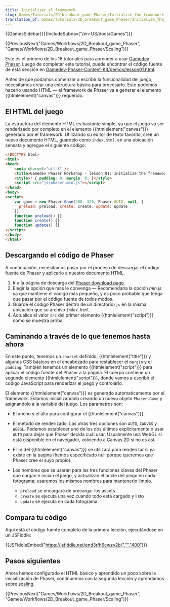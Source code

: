 ```yaml
---
title: Inicializar el framework
slug: Games/Tutorials/2D_breakout_game_Phaser/Initialize_the_framework
translation_of: Games/Tutorials/2D_breakout_game_Phaser/Initialize_the_framework
---
```

{{GamesSidebar}}{{IncludeSubnav("/en-US/docs/Games")}}

{{PreviousNext("Games/Workflows/2D_Breakout_game_Phaser", "Games/Workflows/2D_Breakout_game_Phaser/Scaling")}}

Este es el primero de los 16 tutoriales para aprender a usar [Gamedev Phaser](/es/docs/Games/Workflows/2D_Breakout_game_Phaser). Luego de completar este tutorial, puede encontrar el código fuente de esta sección en [Gamedev-Phaser-Content-Kit/demos/lesson01.html](https://github.com/end3r/Gamedev-Phaser-Content-Kit/blob/gh-pages/demos/lesson01.html).

Antes de que podamos comenzar a escribir la funcionalidad del juego, necesitamos crear una estructura básica para procesarlo. Esto podemos hacerlo usando HTML — el framework de Phaser va a generar el elemento {{htmlelement("canvas")}} requerido.

## El HTML del juego

La estructura del elemento HTML es bastante simple, ya que el juego va ser renderizado por completo en el elemento {{htmlelement("canvas")}} generado por el framework. Utilizando su editor de texto favorito, cree un nuevo documento HTML, guárdelo como `index.html`, en una ubicación sensata y agregue el siguiente código:

```html
<!DOCTYPE html>
<html>
<head>
    <meta charset="utf-8" />
    <title>Gamedev Phaser Workshop - lesson 01: Initialize the framework</title>
    <style>* { padding: 0; margin: 0; }</style>
    <script src="js/phaser.min.js"></script>
</head>
<body>
<script>
    var game = new Phaser.Game(480, 320, Phaser.AUTO, null, {
      preload: preload, create: create, update: update
    });
    function preload() {}
    function create() {}
    function update() {}
</script>
</body>
</html>
```

## Descargando el código de Phaser

A continuación, necesitamos pasar por el proceso de descargar el código fuente de Phaser y aplicarlo a nuestro documento HTML.

1.  Ir a la página de descarga del [Phaser download page](http://phaser.io/download/stable).
2.  Elegir la opción que mas le convenga — Recomendaría la opción _min.js_ ya que mantiene el codigo más pequeño, y es poco probable que tenga que pasar por el código fuente de todos modos.
3.  Guarde el código Phaser dentro de un directorio`/js` en la misma ubicación que su archivo `index.html`.
4.  Actualice el valor `src` del primer elemento {{htmlelement("script")}} como se muestra arriba.

## Caminando a través de lo que tenemos hasta ahora

En este punto, tenemos un `charset` definido, {{htmlelement("title")}} y algunos CSS básicos en el encabezado para restablecer el `margin` y el `padding`. También tenemos un elemento {{htmlelement("script")}} para aplicar el código fuente del Phaser a la página. El cuerpo contiene un segundo elemento {{htmlelement("script")}}, donde vamos a escribir el codigo JavaScript para renderizar el juego y controlarlo.

El elemento {{htmlelement("canvas")}} es generado automaticamente por el framework. Estamos inicializandolo creando un nuevo objeto `Phaser.Game` y asignandolo a la variable del juego. Los parametros son:

- El ancho y el alto para configurar el {{htmlelement("canvas")}}.
- El método de renderizado. Las otras tres opciones son `AUTO`, `CANVAS` y `WEBGL`. Podemos establecer uno de los dos últimos explícitamente o usar `AUTO` para dejar que Phaser decida cuál usar. Usualmente usa WebGL si está disponible en el navegador, volviendo a Canvas 2D si no es así.
- El `id` del {{htmlelement("canvas")}} se utilizará para renderizar si ya existe en la pagina (hemos especificado null porque queremos que Phaser cree el suyo propio).
- Los nombres que se usarán para las tres funciones claves del Phaser que cargan e incian el juego, y actualizan el bucle del juego en cada fotograma; usaremos los mismos nombres para mantenerlo limpio.

  - `preload` se encargará de precargar los assets
  - `create` se ejecuta una vez cuando todo está cargado y listo
  - `update` se ejecuta en cada fotograma.

## Compara tu código

Aquí está el código fuente completo de la primera lección, ejecutándose en un JSFiddle:

{{JSFiddleEmbed("https://jsfiddle.net/end3r/h6cwzv2b/","","400")}}

## Pasos siguientes

Ahora hemos configurado el HTML básico y aprendido un poco sobre la inicialización de Phaser, continuemos con la segunda lección y aprendamos sobre [scaling](/en-US/docs/Games/Workflows/2D_Breakout_game_Phaser/Scaling).

{{PreviousNext("Games/Workflows/2D_Breakout_game_Phaser", "Games/Workflows/2D_Breakout_game_Phaser/Scaling")}}
